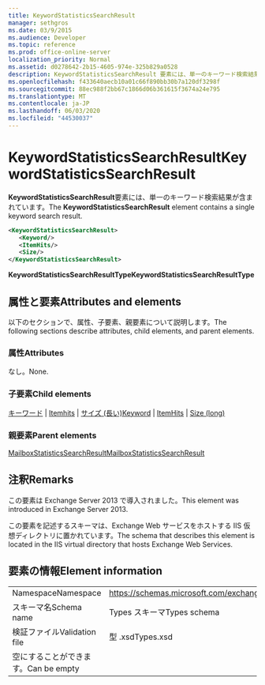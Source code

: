 ```yaml
---
title: KeywordStatisticsSearchResult
manager: sethgros
ms.date: 03/9/2015
ms.audience: Developer
ms.topic: reference
ms.prod: office-online-server
localization_priority: Normal
ms.assetid: d0278642-2b15-4605-974e-325b829a0528
description: KeywordStatisticsSearchResult 要素には、単一のキーワード検索結果が含まれています。
ms.openlocfilehash: f433640aecb10a01c66f890bb30b7a120df3298f
ms.sourcegitcommit: 88ec988f2bb67c1866d06b361615f3674a24e795
ms.translationtype: MT
ms.contentlocale: ja-JP
ms.lasthandoff: 06/03/2020
ms.locfileid: "44530037"
---
```

# <a name="keywordstatisticssearchresult"></a><span data-ttu-id="4674c-103">KeywordStatisticsSearchResult</span><span class="sxs-lookup"><span data-stu-id="4674c-103">KeywordStatisticsSearchResult</span></span>

<span data-ttu-id="4674c-104">**KeywordStatisticsSearchResult**要素には、単一のキーワード検索結果が含まれています。</span><span class="sxs-lookup"><span data-stu-id="4674c-104">The **KeywordStatisticsSearchResult** element contains a single keyword search result.</span></span> 
  

  
```XML
<KeywordStatisticsSearchResult>
   <Keyword/>
   <ItemHits/>
   <Size/>
</KeywordStatisticsSearchResult>
```

 <span data-ttu-id="4674c-105">**KeywordStatisticsSearchResultType**</span><span class="sxs-lookup"><span data-stu-id="4674c-105">**KeywordStatisticsSearchResultType**</span></span>
## <a name="attributes-and-elements"></a><span data-ttu-id="4674c-106">属性と要素</span><span class="sxs-lookup"><span data-stu-id="4674c-106">Attributes and elements</span></span>

<span data-ttu-id="4674c-107">以下のセクションで、属性、子要素、親要素について説明します。</span><span class="sxs-lookup"><span data-stu-id="4674c-107">The following sections describe attributes, child elements, and parent elements.</span></span>
  
### <a name="attributes"></a><span data-ttu-id="4674c-108">属性</span><span class="sxs-lookup"><span data-stu-id="4674c-108">Attributes</span></span>

<span data-ttu-id="4674c-109">なし。</span><span class="sxs-lookup"><span data-stu-id="4674c-109">None.</span></span>
  
### <a name="child-elements"></a><span data-ttu-id="4674c-110">子要素</span><span class="sxs-lookup"><span data-stu-id="4674c-110">Child elements</span></span>

<span data-ttu-id="4674c-111">[キーワード](keyword.md)  | [Itemhits](itemhits.md)  | [サイズ (長い)](size-long.md)</span><span class="sxs-lookup"><span data-stu-id="4674c-111">[Keyword](keyword.md) | [ItemHits](itemhits.md) | [Size (long)](size-long.md)</span></span>
  
### <a name="parent-elements"></a><span data-ttu-id="4674c-112">親要素</span><span class="sxs-lookup"><span data-stu-id="4674c-112">Parent elements</span></span>

[<span data-ttu-id="4674c-113">MailboxStatisticsSearchResult</span><span class="sxs-lookup"><span data-stu-id="4674c-113">MailboxStatisticsSearchResult</span></span>](mailboxstatisticssearchresult.md)
  
## <a name="remarks"></a><span data-ttu-id="4674c-114">注釈</span><span class="sxs-lookup"><span data-stu-id="4674c-114">Remarks</span></span>

<span data-ttu-id="4674c-115">この要素は Exchange Server 2013 で導入されました。</span><span class="sxs-lookup"><span data-stu-id="4674c-115">This element was introduced in Exchange Server 2013.</span></span>
  
<span data-ttu-id="4674c-116">この要素を記述するスキーマは、Exchange Web サービスをホストする IIS 仮想ディレクトリに置かれています。</span><span class="sxs-lookup"><span data-stu-id="4674c-116">The schema that describes this element is located in the IIS virtual directory that hosts Exchange Web Services.</span></span>
  
## <a name="element-information"></a><span data-ttu-id="4674c-117">要素の情報</span><span class="sxs-lookup"><span data-stu-id="4674c-117">Element information</span></span>

|||
|:-----|:-----|
|<span data-ttu-id="4674c-118">Namespace</span><span class="sxs-lookup"><span data-stu-id="4674c-118">Namespace</span></span>  <br/> |https://schemas.microsoft.com/exchange/services/2006/types  <br/> |
|<span data-ttu-id="4674c-119">スキーマ名</span><span class="sxs-lookup"><span data-stu-id="4674c-119">Schema name</span></span>  <br/> |<span data-ttu-id="4674c-120">Types スキーマ</span><span class="sxs-lookup"><span data-stu-id="4674c-120">Types schema</span></span>  <br/> |
|<span data-ttu-id="4674c-121">検証ファイル</span><span class="sxs-lookup"><span data-stu-id="4674c-121">Validation file</span></span>  <br/> |<span data-ttu-id="4674c-122">型 .xsd</span><span class="sxs-lookup"><span data-stu-id="4674c-122">Types.xsd</span></span>  <br/> |
|<span data-ttu-id="4674c-123">空にすることができます。</span><span class="sxs-lookup"><span data-stu-id="4674c-123">Can be empty</span></span>  <br/> ||
   

